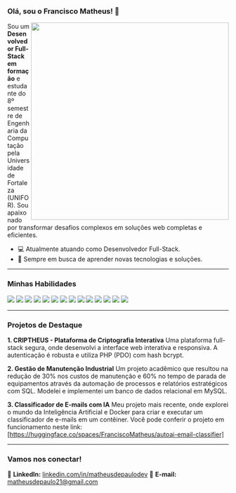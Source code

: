 ### Olá, sou o Francisco Matheus! 👋

<img align="right" src="https://github.com/MatheusdePaulo/MatheusdePaulo/blob/main/nome_da_sua_imagem.png?raw=true" width="450" />

Sou um **Desenvolvedor Full-Stack em formação** e estudante do 8º semestre de Engenharia da Computação pela Universidade de Fortaleza (UNIFOR). Sou apaixonado por transformar desafios complexos em soluções web completas e eficientes.

- 💻 Atualmente atuando como Desenvolvedor Full-Stack.
- 🌱 Sempre em busca de aprender novas tecnologias e soluções.

---

### Minhas Habilidades

<p align="left">
  <img src="https://img.shields.io/badge/Java-141321?style=for-the-badge&logo=java&logoColor=fd418d" />
  <img src="https://img.shields.io/badge/Spring_Boot-141321?style=for-the-badge&logo=spring-boot&logoColor=fd418d" />
  <img src="https://img.shields.io/badge/PHP-141321?style=for-the-badge&logo=php&logoColor=fd418d" />
  <img src="https://img.shields.io/badge/Laravel-141321?style=for-the-badge&logo=laravel&logoColor=fd418d" />
  <img src="https://img.shields.io/badge/Python-141321?style=for-the-badge&logo=python&logoColor=fd418d" />
  <img src="https://img.shields.io/badge/Flask-141321?style=for-the-badge&logo=flask&logoColor=fd418d" />
  <img src="https://img.shields.io/badge/MySQL-141321?style=for-the-badge&logo=mysql&logoColor=fd418d" />
  <img src="https://img.shields.io/badge/MongoDB-141321?style=for-the-badge&logo=mongodb&logoColor=fd418d" />
  <img src="https://img.shields.io/badge/HTML5-141321?style=for-the-badge&logo=html5&logoColor=fd418d" />
  <img src="https://img.shields.io/badge/CSS3-141321?style=for-the-badge&logo=css3&logoColor=fd418d" />
  <img src="https://img.shields.io/badge/JavaScript-141321?style=for-the-badge&logo=javascript&logoColor=fd418d" />
  <img src="https://img.shields.io/badge/React-141321?style=for-the-badge&logo=react&logoColor=fd418d" />
  <img src="https://img.shields.io/badge/Bulma-141321?style=for-the-badge&logo=bulma&logoColor=fd418d" />
  <img src="https://img.shields.io/badge/Docker-141321?style=for-the-badge&logo=docker&logoColor=fd418d" />
</p>

---

### Projetos de Destaque

**1. CRIPTHEUS - Plataforma de Criptografia Interativa**
Uma plataforma full-stack segura, onde desenvolvi a interface web interativa e responsiva. A autenticação é robusta e utiliza PHP (PDO) com hash bcrypt.

**2. Gestão de Manutenção Industrial**
Um projeto acadêmico que resultou na redução de 30% nos custos de manutenção e 60% no tempo de parada de equipamentos através da automação de processos e relatórios estratégicos com SQL. Modelei e implementei um banco de dados relacional em MySQL.

**3. Classificador de E-mails com IA**
Meu projeto mais recente, onde explorei o mundo da Inteligência Artificial e Docker para criar e executar um classificador de e-mails em um contêiner. Você pode conferir o projeto em funcionamento neste link: [https://huggingface.co/spaces/FranciscoMatheus/autoai-email-classifier]

---

### Vamos nos conectar!

🔗 **LinkedIn:** [linkedin.com/in/matheusdepaulodev](https://www.linkedin.com/in/matheusdepaulodev)
📧 **E-mail:** matheusdepaulo21@gmail.com
